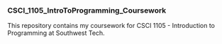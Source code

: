 ### CSCI_1105_IntroToProgramming_Coursework
This repository contains my coursework for CSCI 1105 - Introduction to Programming at Southwest Tech.
